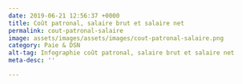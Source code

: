 ```yaml
---
date: 2019-06-21 12:56:37 +0000
title: Coût patronal, salaire brut et salaire net
permalink: cout-patronal-salaire
image: assets/images/assets/images/cout-patronal-salaire.png
category: Paie & DSN
alt-tag: Infographie coût patronal, salaire brut et salaire net
meta-desc: ''

---
```

